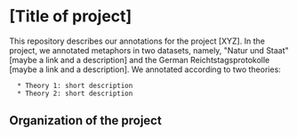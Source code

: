 # [Title of project]

This repository describes our annotations for the project [XYZ]. In the project, we annotated metaphors in two datasets, namely, "Natur und Staat" [maybe a link and a description] and the German Reichtstagsprotokolle [maybe a link and a description]. 
We annotated according to two theories:

      * Theory 1: short description
      * Theory 2: short description
      
      
## Organization of the project
